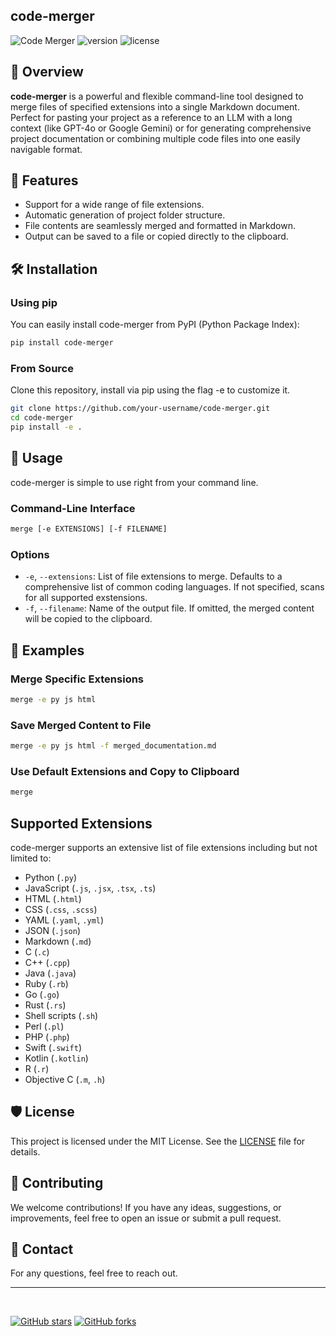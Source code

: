 ## code-merger

![Code Merger](https://img.shields.io/badge/language-python-blue) ![version](https://img.shields.io/badge/version-1.0-brightgreen) ![license](https://img.shields.io/badge/license-MIT-blue)

## 🚀 Overview

**code-merger** is a powerful and flexible command-line tool designed to merge files of specified extensions into a single Markdown document. Perfect for pasting your project as a reference to an LLM with a long context (like GPT-4o or Google Gemini) or for generating comprehensive project documentation or combining multiple code files into one easily navigable format.

## 📜 Features

- Support for a wide range of file extensions.
- Automatic generation of project folder structure.
- File contents are seamlessly merged and formatted in Markdown.
- Output can be saved to a file or copied directly to the clipboard.

## 🛠 Installation

### Using pip

You can easily install code-merger from PyPI (Python Package Index):

```sh
pip install code-merger
```

### From Source

Clone this repository, install via pip using the flag -e to customize it.

```sh
git clone https://github.com/your-username/code-merger.git
cd code-merger
pip install -e .
```

## 🚀 Usage

code-merger is simple to use right from your command line.

### Command-Line Interface

```sh
merge [-e EXTENSIONS] [-f FILENAME]
```

### Options

- `-e`, `--extensions`: List of file extensions to merge. Defaults to a comprehensive list of common coding languages. If not specified, scans for all supported exstensions.
- `-f`, `--filename`: Name of the output file. If omitted, the merged content will be copied to the clipboard.

## 📌 Examples

### Merge Specific Extensions

```sh
merge -e py js html
```

### Save Merged Content to File

```sh
merge -e py js html -f merged_documentation.md
```

### Use Default Extensions and Copy to Clipboard

```sh
merge
```

## Supported Extensions

code-merger supports an extensive list of file extensions including but not limited to:

- Python (`.py`)
- JavaScript (`.js`, `.jsx`, `.tsx`, `.ts`)
- HTML (`.html`)
- CSS (`.css`, `.scss`)
- YAML (`.yaml`, `.yml`)
- JSON (`.json`)
- Markdown (`.md`)
- C (`.c`)
- C++ (`.cpp`)
- Java (`.java`)
- Ruby (`.rb`)
- Go (`.go`)
- Rust (`.rs`)
- Shell scripts (`.sh`)
- Perl (`.pl`)
- PHP (`.php`)
- Swift (`.swift`)
- Kotlin (`.kotlin`)
- R (`.r`)
- Objective C (`.m`, `.h`)

## 🛡️ License

This project is licensed under the MIT License. See the [LICENSE](LICENSE) file for details.

## 👏 Contributing

We welcome contributions! If you have any ideas, suggestions, or improvements, feel free to open an issue or submit a pull request.

## 📧 Contact

For any questions, feel free to reach out.

<!-- ## 📄 Acknowledgments

Special thanks to all the contributors and users for making this project better. -->

---
<br>
<!-- Elevate your project documentation with **code-merger**! -->

[![GitHub stars](https://img.shields.io/github/stars/your-username/code-merger.svg?style=social&label=Star&maxAge=2592000)](https://GitHub.com/your-username/code-merger/stargazers/)
[![GitHub forks](https://img.shields.io/github/forks/your-username/code-merger.svg?style=social&label=Fork&maxAge=2592000)](https://GitHub.com/your-username/code-merger/fork/)